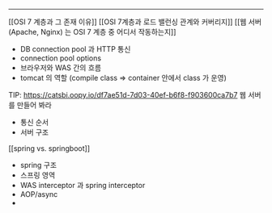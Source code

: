 ----
[[OSI 7 계층과 그 존재 이유]]
[[OSI 7계층과 로드 밸런싱 관계와 커버리지]]
[[웹 서버 (Apache, Nginx) 는 OSI 7 계층 중 어디서 작동하는지]]

- DB connection pool 과 HTTP 통신
- connection pool options
- 브라우저와 WAS 간의 흐름 
- tomcat 의 역할 (compile class => container 안에서 class 가 운영)

TIP:  https://catsbi.oopy.io/df7ae51d-7d03-40ef-b6f8-f903600ca7b7 웹 서버를 만들어 봐라

* 통신 순서 
* 서버 구조 

[[spring vs. springboot]]
* spring 구조
* 스프링 영역 
* WAS interceptor 과 spring interceptor
* AOP/async
* 